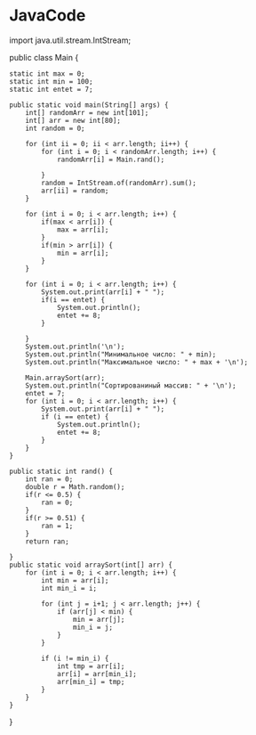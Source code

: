 # JavaCode

import java.util.stream.IntStream;

public class Main {

    static int max = 0;
    static int min = 100;
    static int entet = 7;

    public static void main(String[] args) {
        int[] randomArr = new int[101];
        int[] arr = new int[80];
        int random = 0;

        for (int ii = 0; ii < arr.length; ii++) {
            for (int i = 0; i < randomArr.length; i++) {
                randomArr[i] = Main.rand();

            }
            random = IntStream.of(randomArr).sum();
            arr[ii] = random;
        }

        for (int i = 0; i < arr.length; i++) {
            if(max < arr[i]) {
                max = arr[i];
            }
            if(min > arr[i]) {
                min = arr[i];
            }
        }

        for (int i = 0; i < arr.length; i++) {
            System.out.print(arr[i] + " ");
            if(i == entet) {
                System.out.println();
                entet += 8;
            }

        }
        System.out.println('\n');
        System.out.println("Минимальное число: " + min);
        System.out.println("Максимальное число: " + max + '\n');

        Main.arraySort(arr);
        System.out.println("Сортированиный массив: " + '\n');
        entet = 7;
        for (int i = 0; i < arr.length; i++) {
            System.out.print(arr[i] + " ");
            if (i == entet) {
                System.out.println();
                entet += 8;
            }
        }
    }

    public static int rand() {
        int ran = 0;
        double r = Math.random();
        if(r <= 0.5) {
            ran = 0;
        }
        if(r >= 0.51) {
            ran = 1;
        }
        return ran;

    }
    public static void arraySort(int[] arr) {
        for (int i = 0; i < arr.length; i++) {
            int min = arr[i];
            int min_i = i;

            for (int j = i+1; j < arr.length; j++) {
                if (arr[j] < min) {
                    min = arr[j];
                    min_i = j;
                }
            }

            if (i != min_i) {
                int tmp = arr[i];
                arr[i] = arr[min_i];
                arr[min_i] = tmp;
            }
        }
    }
}

